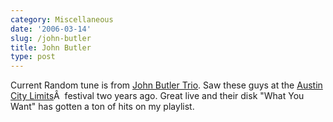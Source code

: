 ```yaml
---
category: Miscellaneous
date: '2006-03-14'
slug: /john-butler
title: John Butler
type: post
---
```



Current Random tune is from
[John Butler Trio](http://www.johnbutlertrio.com/ "John Butler Trio").
Saw these guys at the
[Austin City Limits](http://aclfestival.com/ "ACL Festival")Â 
festival two years ago. Great live and their disk "What You Want"
has gotten a ton of hits on my playlist.